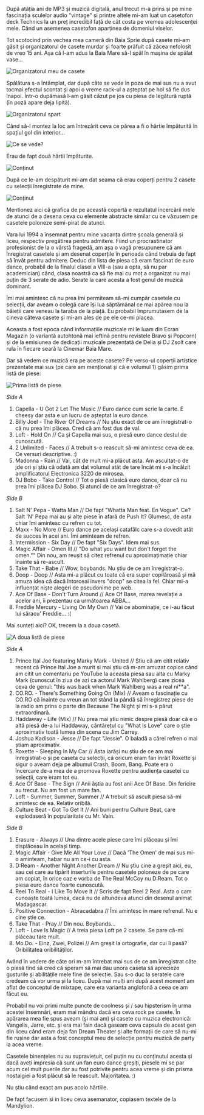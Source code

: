 După atâția ani de MP3 și muzică digitală, anul trecut m-a prins și pe mine fascinația sculelor audio "vintage" și printre altele mi-am luat un casetofon deck Technics la un preț incredibil față de cât costa pe vremea adolescenței mele. Când un asemenea casetofon aparținea de domeniul viselor.

Tot scotocind prin vechea mea cameră din Baia Sprie după casete mi-am găsit și organizatorul de casete murdar și foarte prăfuit că zăcea nefolosit de vreo 15 ani. Așa că l-am adus la Baia Mare să-l spăl în mașina de spălat vase...

![Organizatorul meu de casete](https://content.rusiczki.net/2018/01/ctm-01-organizator-de-casete-1000x667.jpg)

Spălătura s-a întâmplat, dar după câte se vede în poza de mai sus nu a avut tocmai efectul scontat și apoi o vreme rack-ul a așteptat pe hol să fie dus înapoi. Într-o dupămasă l-am găsit căzut pe jos cu piesa de legătură ruptă (în poză apare deja lipită).

![Organizatorul spart](https://content.rusiczki.net/2018/01/ctm-02-spart-1000x667.jpg)

Când să-l montez la loc am întrezărit ceva ce părea a fi o hârtie împăturită în spațiul gol din interior...

![Ce se vede?](https://content.rusiczki.net/2018/01/ctm-03-interior-1000x667.jpg)

Erau de fapt două hârtii împăturite.

![Conținut](https://content.rusiczki.net/2018/01/ctm-04-continut-1000x667.jpg)

După ce le-am despăturit mi-am dat seama că erau coperți pentru 2 casete cu selecții înregistrate de mine.

![Conținut](https://content.rusiczki.net/2018/01/ctm-05-coperta-1000x667.jpg)

Mentionez aici că grafica de pe această copertă e rezultatul încercării mele de atunci de a desena ceva cu elemente abstracte similar cu ce văzusem pe casetele poloneze semi-pirat de atunci.

Vara lui 1994 a însemnat pentru mine vacanța dintre școala generală și liceu, respectiv pregătirea pentru admitere. Fiind un procrastinator profesionist de la o vârstă fragedă, am așa o vagă presupunere că am înregistrat casetele și am desenat coperțile în perioada când trebuia de fapt să învăt pentru admitere. Deduc din lista de piesa că eram fascinat de euro dance, probabil de la finalul clasei a VIII-a (sau a opta, să nu par academician) când, clasa noastră ca să fie mai cu moț a organizat nu mai puțin de 3 serate de adio. Serate la care acesta a fost genul de muzică dominant.

Îmi mai amintesc că nu prea îmi permiteam să-mi cumpăr casetele cu selecții, dar aveam o colegă care își lua săptămânal ce mai apărea nou la băieții care veneau la taraba de la piață. Eu probabil împrumutasem de la cineva câteva casete și mi-am ales de pe ele ce-mi placea.

Aceasta a fost epoca când informațiile muzicale mi le luam din Ecran Magazin (o variantă autohtonă mai ieftină pentru revistele Bravo și Popcorn) și de la emisiunea de dedicații muzicale prezentată de Delia și DJ Zsolt care rula în fiecare seară la Cinemar Baia Mare.

Dar să vedem ce muzică era pe aceste casete? Pe verso-ul coperții artistice prezentate mai sus (pe care am menționat și că e volumul 1) găsim prima listă de piese:

![Prima listă de piese](https://content.rusiczki.net/2018/01/ctm-06-lista-piese-1-1000x667.jpg)

*Side A*

1. Capella - U Got 2 Let The Music // Euro dance cum scrie la carte. E cheesy dar asta e un lucru de așteptat la euro dance.
2. Billy Joel - The River Of Dreams // Nu știu exact de ce am înregistrat-o că nu prea îmi plăcea. Cred că am fost dus de val.
3. Loft - Hold On // Ca și Capella mai sus, o piesă euro dance destul de cunoscută.
4. 2 Unlimited - Faces // A trebuit s-o reascult să-mi amintesc ceva de ea. Ce versuri descriptive. :)
5. Madonna - Rain // Vai, cât de mult mi-a plăcut asta. Am ascultat-o de jde ori și știu că odată am dat volumul atât de tare încât mi s-a încălzit amplificatorul Electronica 3220 de mirosea.
6. DJ Bobo - Take Control // Tot o piesă clasică euro dance, doar că nu prea îmi plăcea DJ Bobo. Și atunci de ce am înregistrat-o?

*Side B*

1. Salt N' Pepa - Watta Man // De fapt "Whatta Man feat. En Vogue". Ce? Salt 'N' Pepa mai au și alte piese în afară de Push It? Glumesc, de asta chiar îmi amintesc cu refren cu tot.
2. Maxx - No More // Euro dance pe același catafâlc care s-a dovedit atât de succes în acei ani. Îmi aminteam de refren.
3. Intermission - Six Day // De fapt "Six Days". Idem mai sus.
4. Magic Affair - Omen III // "Do what you want but don't forget the omen."" Din nou, am reușit să citez refrenul cu aproximațimație chiar înainte să re-ascult.
5. Take That - Babe // Wow, boybands. Nu știu de ce am înregistrat-o.
6. Doop - Doop // Asta mi-a plăcut cu toate că era super copilăroasă și mă amuza idea că dacă întorceai invers "doop" se citea la fel. Chiar mi-a influențat niște alegeri de pseudonime pe web.
7. Ace Of Base - Don't Turn Around // Ace Of Base, marea revelație a acelor ani, îi prezentau ca următoarea ABBA...
8. Freddie Mercury - Living On My Own // Vai ce abominație, ce i-au făcut lui săracu' Freddie... :(

Mai sunteți aici? OK, trecem la a doua casetă.

![A doua listă de piese](https://content.rusiczki.net/2018/01/ctm-07-lista-piese-2-1000x667.jpg)

*Side A*

1. Prince Ital Joe featuring Marky Mark - United // Știu că am citit relativ recent că Prince Ital Joe a murit și mai știu că m-am amuzat copios când am citit un comentariu pe YouTube la aceasta piesa sau alta cu Marky Mark (cunoscut în ziua de azi ca actorul Mark Wahlberg) care zicea ceva de genul: "this was back when Mark Wahlberg was a real ni\*\*a".
2. CO.RO. - There's Something Going On (Mix) // Aveam o fascinație cu CO.RO că înainte cu vreun an tot stând la pândă să înregistrez piese de la radio am prins o parte din Because The Night și mi s-a părut extraordinară.
3. Haddaway - Life (Mix) // Nu prea mai știu nimic despre piesă doar că e o altă piesă de-a lui Haddaway, căntărețul cu "What Is Love" care o știe aproximativ toată lumea din scena cu Jim Carrey.
4. Joshua Kadison - Jesse // De fapt "Jessie". O baladă a cărei refren o mai știam aproximativ.
5. Roxette - Sleeping In My Car // Asta iarăși nu știu de ce am mai înregistrat-o și pe caseta cu selecții, că oricum eram fan înrăit Roxette și sigur o aveam deja pe albumul Crash, Boom, Bang. Poate era o încercare de-a mea de a promova Roxette pentru audiența casetei cu selecții, care eram tot eu.
6. Ace Of Base - The Sign // Anii ăștia au fost anii Ace Of Base. Din fericire au trecut. Nu am fost un mare fan.
7. Loft - Summer, Summer, Summer // A trebuit să ascult piesa să-mi amintesc de ea. Relativ oribilă.
8. Culture Beat - Got To Get It // Ani buni pentru Culture Beat, care explodaseră în popularitate cu Mr. Vain.

*Side B*

1. Erasure - Always // Una dintre acele piese care îmi plăceau și îmi displăceau în același timp.
2. Magic Affair - Give Me All Your Love // Dacă 'The Omen' de mai sus mi-o aminteam, habar nu am ce-i cu asta.
3. D:Ream - Another Night Another Dream // Nu știu cine a greșit aici, eu, sau cei care au tipărit inserturile pentru casetele poloneze de pe care am copiat, în orice caz e vorba de The Real McCoy nu D:Ream. Tot o piesa euro dance foarte cunoscută.
4. Reel To Real - I Like To Move It // Scris de fapt Reel 2 Real. Asta o cam cunoaște toată lumea, dacă nu de altundeva atunci din desenul animat Madagascar.
5. Positive Connection - Abracadabra // Îmi amintesc în mare refrenul. Nu e cine știe ce.
6. Take That - Pray // Din nou. Boybands...
7. Loft - Love Is Magic // A treia piesa Loft pe 2 casete. Se pare că-mi plăceau tare mult.
9. Mo.Do. - Einz, Zwei, Polizei // Am greșit la ortografie, dar cui îi pasă? Oribilitatea oribilităților.

Având în vedere de câte ori m-am întrebat mai sus de ce am înregistrat câte o piesă tind să cred că speram să mai dau unora caseta să aprecieze gusturile și abilitățile mele fine de selecție. Sau s-o duc la seratele care credeam că vor urma și la liceu. După mai mulți ani după acest moment am aflat de conceptul de mixtape, care era varianta anglofonă a ceea ce am făcut eu.

Probabil nu voi primi multe puncte de coolness și / sau hipsterism în urma acestei însemnări, eram mai mândru dacă era ceva rock pe casete. În apărarea mea fie spus aveam (și mai am) și casete cu muzica electronică: Vangelis, Jarre, etc. și era mai fain dacă gaseam ceva capsula de acest gen din liceu când eram deja fan Dream Theater și alte formații de care să nu-mi fie rușine dar asta a fost conceptul meu de selecție pentru muzică de party la acea vreme.

Casetele binențeles nu au supraviețuit, cel puțin nu cu conținutul acesta și dacă aveți impresia că sunt un fan euro dance greșiți, piesele mi se par acum cel mult puerile dar au fost potrivite pentru acea vreme și din prisma nostalgiei a fost plăcut să le reascult. Majoritatea. :)

Nu știu când exact am pus acolo hârtiile.

De fapt facusem si in liceu ceva asemanator, copiasem textele de la Mandylion.